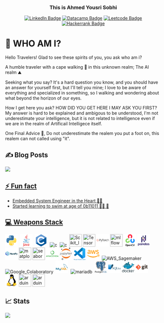 <div id="badges" align="center">
  <h3 style="text-align: center;">This is Ahmed Yousri Sobhi</h3>
  <a href="https://www.linkedin.com/in/ahmedyousrisobhi/">
  <img src="https://img.shields.io/badge/LinkedIn-blue?style=for-the-badge&logo=linkedin&logoColor=white" alt="LinkedIn Badge"/></a>
  <a href="https://www.datacamp.com/portfolio/ahmedyousrisobhi">
  <img src="https://img.shields.io/badge/Datacamp-default?style=for-the-badge&logo=Datacamp&logoColor=white" alt="Datacamp Badge"/></a>
  <a href="https://leetcode.com/ahmedyousrisobhi/">
  <img src="https://img.shields.io/badge/Leetcode-black?style=for-the-badge&logo=Leetcode&logoColor=white" alt="Leetcode Badge"/></a>
  <a href="https://www.hackerrank.com/ahmedyousrisobhi">
  <img src="https://img.shields.io/badge/Hackerrank-darkgreen?style=for-the-badge&logo=Hackerrank&logoColor=white" alt="Hackerrank Badge"/></a>
</div>

# 💫 WHO AM I?
Hello Travelers! Glad to see these spirits of you, you ask who am i?

A humble traveler with a cape walking :feet: in this unknown realm; The AI realm ⛰️

Seeking what you say? It's a hard question you know, and you should have an answer for yourself first, but I'll tell you mine; I love to be aware of everything and specialized in something, so I walking and wondering about what beyond the horizon of our eyes.

How I get here you ask? HOW DID YOU GET HERE I MAY ASK YOU FIRST? My answer is hard to be explained and ambigous to be understood, I'm not underestimate your intelligence, but it is not related to intelligence even if we are in the realm of Artificail Intelligece itself.

One Final Advice :tophat:, Do not underestimate the realem you put a foot on, this realem can not called using "it".

## :writing_hand: Blog Posts
<div id="header">
  <a href="https://github.com/AhmedYousriSobhi/aCupOfTea">
  <img src="https://media.tenor.com/yDqPzCEhbMkAAAAC/spider-man-spiderman.gif" width="500"/>
</div>

## ⚡ Fun fact
- Embedded System Engineer in the Heart 🫶🏻
- Started learning to swim at age of 0b11011 🏊‍♂️ 🥽

## 💻 Weapons Stack
<div>
  <a href="https://www.python.org/"> </a>
  <img src="https://github.com/devicons/devicon/blob/master/icons/python/python-original.svg" title="Python" alt="Python" width="40" height="40"/>&nbsp;
  <a href="https://www.java.com/en/"> </a>
  <img src="https://github.com/devicons/devicon/blob/master/icons/java/java-original-wordmark.svg" title="Java" alt="Java" width="40" height="40"/>&nbsp;
  <a href="https://en.wikipedia.org/wiki/C_(programming_language)"> </a>
  <img src="https://github.com/devicons/devicon/blob/master/icons/c/c-original.svg" title="c" alt="c" width="40" height="40"/>&nbsp;
  <a href="https://www.markdownguide.org/"> </a>
  <img src="https://upload.wikimedia.org/wikipedia/commons/thumb/4/48/Markdown-mark.svg/2560px-Markdown-mark.svg.png" title="c" alt="c" width="40" height="40"/>&nbsp;
  <a href="https://www.latex-project.org/"> </a>
  <img src="https://upload.wikimedia.org/wikipedia/commons/thumb/9/92/LaTeX_logo.svg/2560px-LaTeX_logo.svg.png" title="c" alt="c" width="40" height="40"/>&nbsp;
  <a href="https://scikit-learn.org/stable/"></a>
  <img src="https://upload.wikimedia.org/wikipedia/commons/thumb/0/05/Scikit_learn_logo_small.svg/2560px-Scikit_learn_logo_small.svg.png" title="Scikit_learn" **alt="Scikit_learn" width="40" height="40"/>
  <a href="https://www.tensorflow.org/"></a>
  <img src="https://upload.wikimedia.org/wikipedia/commons/thumb/a/ab/TensorFlow_logo.svg/2560px-TensorFlow_logo.svg.png" title="TensorFlow" **alt="TensorFlow" width="40" height="40"/>
  <a href="https://pytorch.org/"></a>
  <img src="https://github.com/devicons/devicon/blob/master/icons/pytorch/pytorch-original-wordmark.svg" title="pytorch" **alt="pytorch" width="40" height="40"/>
  <a href="https://mlflow.org/"></a>
  <img src="https://techcommunity.microsoft.com/t5/image/serverpage/image-id/420557i0319A4181851485A/image-size/original?v=v2&px=-1" title="mlflow" **alt="mlflow" width="40" height="40"/>
  <a href="https://opencv.org/"></a>
  <img src="https://github.com/devicons/devicon/blob/master/icons/opencv/opencv-original-wordmark.svg" title="opencv" **alt="opencv" width="40" height="40"/>
  <a href="https://pandas.pydata.org/"></a>
  <img src="https://github.com/devicons/devicon/blob/master/icons/pandas/pandas-original-wordmark.svg" title="pandas" **alt="pandas" width="40" height="40"/>
  <a href="https://numpy.org/"></a>
  <img src="https://github.com/devicons/devicon/blob/master/icons/numpy/numpy-original-wordmark.svg" title="numpy" **alt="numpy" width="40" height="40"/>
  <a href="https://matplotlib.org/stable/index.html"></a>
  <img src="https://matplotlib.org/2.0.1/_static/logo2.svg" title="matplotlib" **alt="matplotlib" width="40" height="40"/>
  <a href="https://seaborn.pydata.org/"></a>
  <img src="https://raw.githubusercontent.com/mwaskom/seaborn/master/doc/_static/logo-wide-lightbg.svg" title="seaborn" **alt="seaborn" width="40" height="40"/>
  <a href="https://www.anaconda.com/"> </a>
  <img src="https://github.com/devicons/devicon/blob/master/icons/anaconda/anaconda-original-wordmark.svg" title="anaconda" **alt="anaconda" width="40" height="40"/>
  <a href="https://jupyter.org/"></a>
  <img src="https://github.com/devicons/devicon/blob/master/icons/jupyter/jupyter-original-wordmark.svg" title="jupyter" **alt="jupyter" width="40" height="40"/>
  <a href="https://code.visualstudio.com/"></a>
  <img src="https://github.com/devicons/devicon/blob/master/icons/vscode/vscode-original-wordmark.svg" title="vscode" **alt="vscode" width="40" height="40"/>
  <a href="https://aws.amazon.com/"></a>
  <img src="https://github.com/devicons/devicon/blob/master/icons/amazonwebservices/amazonwebservices-plain-wordmark.svg" title="AWS" alt="AWS" width="40" height="40"/>&nbsp;
  <a href="https://aws.amazon.com/sagemaker/"></a>
  <img src="https://assets.website-files.com/5f6bc60e665f54db361e52a9/5f6bc60e665f54b6261e5408_logo_sagemaker_gt.png" title="AWS_Sagemaker" alt="AWS_Sagemaker" width="40" height="40"/>&nbsp;
  <a href="https://colab.google/"></a>
  <img src="https://upload.wikimedia.org/wikipedia/commons/thumb/d/d0/Google_Colaboratory_SVG_Logo.svg/1200px-Google_Colaboratory_SVG_Logo.svg.png" title="Google_Colaboratory" alt="Google_Colaboratory" width="40" height="40"/>&nbsp;
  <a href="https://www.mysql.com/"></a>
  <img src="https://github.com/devicons/devicon/blob/master/icons/mysql/mysql-original-wordmark.svg" title="MySQL"  alt="MySQL" width="40" height="40"/>&nbsp;
  <a href="https://mariadb.org/"></a>
  <img src="https://seekvectorlogo.net/wp-content/uploads/2020/02/mariadb-vector-logo.png" title="mariadb"  alt="mariadb" width="40" height="40"/>&nbsp;
  <a href="https://www.postgresql.org/"></a>
  <img src="https://github.com/devicons/devicon/blob/master/icons/postgresql/postgresql-original-wordmark.svg" title="postgresql" **alt="postgresql" width="40" height="40"/>
  <a href="https://www.sqlite.org/index.html"></a>
  <img src="https://github.com/devicons/devicon/blob/master/icons/sqlite/sqlite-original-wordmark.svg" title="sqlite" **alt="sqlite" width="40" height="40"/>
  <a href="https://www.docker.com/"></a>
  <img src="https://github.com/devicons/devicon/blob/master/icons/docker/docker-original-wordmark.svg" title="docker" **alt="docker" width="40" height="40"/>
   <a href="https://git-scm.com/"></a>
  <img src="https://github.com/devicons/devicon/blob/master/icons/git/git-original-wordmark.svg" title="Git" **alt="Git" width="40" height="40"/>
  <a href="https://www.linux.org/"></a>
  <img src="https://github.com/devicons/devicon/blob/master/icons/linux/linux-original.svg" title="linux" **alt="linux" width="40" height="40"/>
  <a href="https://www.arduino.cc/"></a>
  <img src="https://logovtor.com/wp-content/uploads/2020/11/arduino-open-source-community-logo-vector.png" title="arduino" **alt="arduino" width="40" height="40"/>
  <a href="https://cmake.org/"></a>
  <img src="https://www.vectorlogo.zone/logos/cmake/cmake-ar21.png" title="arduino" **alt="arduino" width="40" height="40"/>
</div>

## :chart_with_upwards_trend: Stats
![](https://github-contributor-stats.vercel.app/api?username=AhmedYousriSobhi&limit=5&theme=dark&combine_all_yearly_contributions=true)

<!--
**AhmedYousriSobhi/AhmedYousriSobhi** is a ✨ _special_ ✨ repository because its `README.md` (this file) appears on your GitHub profile.

Here are some ideas to get you started:

- 🔭 I’m currently working on ...
- 🌱 I’m currently learning ...
- 👯 I’m looking to collaborate on ...
- 🤔 I’m looking for help with ...
- 💬 Ask me about ...
- 📫 How to reach me: ...
- 😄 Pronouns: ...
- ⚡ Fun fact: ...
Icons repo: https://github.com/devicons/devicon/blob/master/icons/c/c-original.svg
![](https://github-readme-stats.vercel.app/api?username=AhmedYousriSobhi&theme=dark&hide_border=false&include_all_commits=false&count_private=false)<br/>

### 🔝 Top Hands on Languages
[![Top Langs](https://github-readme-stats.vercel.app/api/top-langs/?username=AhmedYousriSobhi&layout=compact&theme=vision-friendly-dark)](https://github.com/anuraghazra/github-readme-stats)
-->
